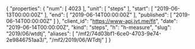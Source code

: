 {
  "properties": {
    "num": [
      4023
    ],
    "unit": [
      "steps"
    ],
    "start": [
      "2019-06-13T00:00:00Z"
    ],
    "end": [
      "2019-06-14T00:00:00Z"
    ],
    "published": [
      "2019-06-14T00:00:00Z"
    ]
  },
  "client_id": "https://www-api.jvt.me/fit",
  "date": "2019-06-14T00:00:00Z",
  "kind": "steps",
  "h": "h-measure",
  "slug": "2019/06/wtdtj",
  "aliases": [
    "/mf2/74d03bf1-6ce0-4703-9e74-2e9846751aa3/",
    "/mf2/2019/06/WTdtj"
  ]
}
